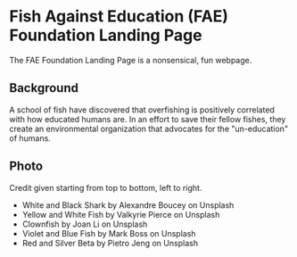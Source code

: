 # Fish Against Education (FAE) Foundation Landing Page

The FAE Foundation Landing Page is a nonsensical, fun webpage. 

## Background
A school of fish have discovered that overfishing is positively correlated with how educated humans are. In an effort to save their fellow fishes, they create an environmental organization that advocates for the "un-education" of humans.

## Photo
Credit given starting from top to bottom, left to right.

* White and Black Shark by Alexandre Boucey on Unsplash
* Yellow and White Fish by Valkyrie Pierce on Unsplash
* Clownfish by Joan Li on Unsplash
* Violet and Blue Fish by Mark Boss on Unsplash
* Red and Silver Beta by Pietro Jeng on Unsplash
